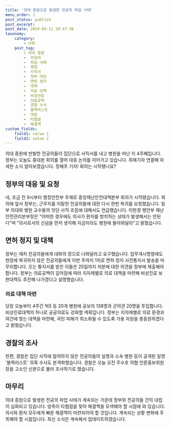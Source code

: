 ```yaml
---
title: '의대 증원으로 발생한 전공의 파업 사태'
menu_order: 1
post_status: publish
post_excerpt: 
post_date: 2024-03-11 20:47:36
taxonomy:
    category:
        - 사회
    post_tag:
        - 의대 증원
        -  전공의
        -  파업 사태
        -  병원
        -  사직서
        -  정부 대응
        -  면허 정지
        -  대책
        -  의료 대책
        -  비상진료
        -  의료공백
        -  경찰 수사
        -  블랙리스트
        -  대립
        -  타협점
        -  해결책
custom_fields:
    field1: value 1
    field2: value 2
---
```


의대 증원에 반발한 전공의들이 집단으로 사직서를 내고 병원을 떠난 지 4주째입니다. 정부는 오늘도 중대본 회의를 열어 대응 논의를 이어가고 있습니다. 취재기자 연결해 자세한 소식 알아보겠습니다. 정해주 기자! 회의는 시작됐나요?
## 정부의 대응 및 요청
네, 조금 전 9시부터 행정안전부 주재로 중앙재난안전대책본부 회의가 시작됐습니다. 회의에 앞서 정부는, 근무지를 이탈한 전공의들에 대한 다시 한번 복귀를 요청했습니다. 일부 의대와 병원 교수들의 잇단 사직 조짐에 대해서도 언급했습니다. 이한경 행안부 재난안전관리본부장은 "어떠한 경우에도 의사가 환자를 방치하는 상태가 발생해서는 안된다"며 "의사로서의 신념을 먼저 생각해 지금이라도 병원에 돌아와달라"고 밝혔습니다.
## 면허 정지 및 대책
정부는 재차 전공의들에게 대화의 장으로 나와달라고 요구했습니다. 업무개시명령에도 현장에 복귀하지 않은 전공의들에게 이번 주까지 1차로 면허 정지 사전통지서 발송을 마무리합니다. 오는 통지서를 받은 이들은 25일까지 처분에 대한 의견을 정부에 제출해야 합니다. 정부는 의료공백이 길어짐에 따라 지자체별로 의료 대책을 마련해 비상진료 보완대책도 추진해 나가겠다고 설명했습니다.
### 의료 대책 마련
당장 오늘부터 4주간 빅5 등 20개 병원에 공보의 138명과 군의관 20명을 투입합니다. 비상진료대책의 하나로 공공의료도 강화할 계획입니다. 정부는 지자체별로 의료 환경과 여건에 맞는 대책을 마련해, 국민 피해가 최소화될 수 있도록 가용 자원을 총동원하겠다고 밝혔습니다.
## 경찰의 조사
한편, 경찰은 집단 사직에 참여하지 않은 전공의들의 실명과 소속 병원 등이 공개된 일명 '블랙리스트' 의혹 수사도 본격화했습니다. 경찰은 오늘 오전 주수호 의협 언론홍보위원장을 고소인 신분으로 불러 조사하기로 했습니다.
## 마무리
의대 증원으로 발생한 전공의 파업 사태가 계속되는 가운데 정부와 전공의들 간의 대립이 심화되고 있습니다. 양측이 타협점을 찾아 해결책을 모색해야 할 시점에 와 있습니다. 의사와 환자 모두에게 빠른 해결책이 마련되어야 할 것입니다. 계속되는 상황 변화에 주목해야 할 시점입니다. 최신 소식은 계속해서 업데이트하겠습니다.
